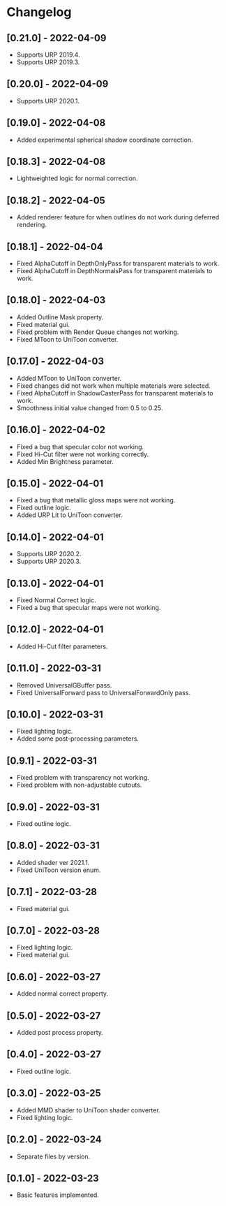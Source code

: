 # Changelog

## [0.21.0] - 2022-04-09
- Supports URP 2019.4.
- Supports URP 2019.3.

## [0.20.0] - 2022-04-09
- Supports URP 2020.1.

## [0.19.0] - 2022-04-08
- Added experimental spherical shadow coordinate correction.

## [0.18.3] - 2022-04-08
- Lightweighted logic for normal correction.

## [0.18.2] - 2022-04-05
- Added renderer feature for when outlines do not work during deferred rendering.

## [0.18.1] - 2022-04-04
- Fixed AlphaCutoff in DepthOnlyPass for transparent materials to work.
- Fixed AlphaCutoff in DepthNormalsPass for transparent materials to work.

## [0.18.0] - 2022-04-03
- Added Outline Mask property.
- Fixed material gui.
- Fixed problem with Render Queue changes not working.
- Fixed MToon to UniToon converter.

## [0.17.0] - 2022-04-03
- Added MToon to UniToon converter.
- Fixed changes did not work when multiple materials were selected.
- Fixed AlphaCutoff in ShadowCasterPass for transparent materials to work.
- Smoothness initial value changed from 0.5 to 0.25.

## [0.16.0] - 2022-04-02
- Fixed a bug that specular color not working.
- Fixed Hi-Cut filter were not working correctly.
- Added Min Brightness parameter.

## [0.15.0] - 2022-04-01
- Fixed a bug that metallic gloss maps were not working.
- Fixed outline logic.
- Added URP Lit to UniToon converter.

## [0.14.0] - 2022-04-01
- Supports URP 2020.2.
- Supports URP 2020.3.

## [0.13.0] - 2022-04-01
- Fixed Normal Correct logic.
- Fixed a bug that specular maps were not working.

## [0.12.0] - 2022-04-01
- Added Hi-Cut filter parameters.

## [0.11.0] - 2022-03-31
- Removed UniversalGBuffer pass.
- Fixed UniversalForward pass to UniversalForwardOnly pass.

## [0.10.0] - 2022-03-31
- Fixed lighting logic.
- Added some post-processing parameters.

## [0.9.1] - 2022-03-31
- Fixed problem with transparency not working.
- Fixed problem with non-adjustable cutouts.

## [0.9.0] - 2022-03-31
- Fixed outline logic.

## [0.8.0] - 2022-03-31
- Added shader ver 2021.1.
- Fixed UniToon version enum.

## [0.7.1] - 2022-03-28
- Fixed material gui.

## [0.7.0] - 2022-03-28
- Fixed lighting logic.
- Fixed material gui.

## [0.6.0] - 2022-03-27
- Added normal correct property.

## [0.5.0] - 2022-03-27
- Added post process property.

## [0.4.0] - 2022-03-27
- Fixed outline logic.

## [0.3.0] - 2022-03-25
- Added MMD shader to UniToon shader converter.
- Fixed lighting logic.

## [0.2.0] - 2022-03-24
- Separate files by version.

## [0.1.0] - 2022-03-23
- Basic features implemented.